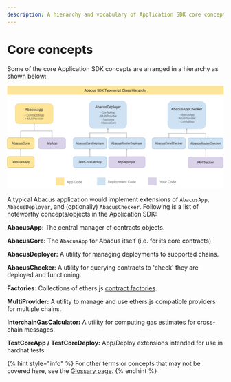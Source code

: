```yaml
---
description: A hierarchy and vocabulary of Application SDK core concepts
---
```


# Core concepts

Some of the core Application SDK concepts are arranged in a hierarchy as shown below:

![](<../../.gitbook/assets/Abacus Application SDK Diagram v2.png>)

A typical Abacus application would implement extensions of `AbacusApp`, `AbacusDeployer`, and (optionally) `AbacusChecker`. Following is a list of noteworthy concepts/objects in the Application SDK:

**AbacusApp:** The central manager of contracts objects.

**AbacusCore:** The `AbacusApp` for Abacus itself (i.e. for its core contracts)

**AbacusDeployer:** A utility for managing deployments to supported chains.

**AbacusChecker**: A utility for querying contracts to 'check' they are deployed and functioning.

**Factories:** Collections of ethers.js [contract factories](https://docs.ethers.io/v5/api/contract/contract-factory/).

**MultiProvider:** A utility to manage and use ethers.js compatible providers for multiple chains.

**InterchainGasCalculator:** A utility for computing gas estimates for cross-chain messages.

**TestCoreApp / TestCoreDeploy:** App/Deploy extensions intended for use in hardhat tests.

{% hint style="info" %}
For other terms or concepts that may not be covered here, see the [Glossary page](../../resources/glossary.md).
{% endhint %}

